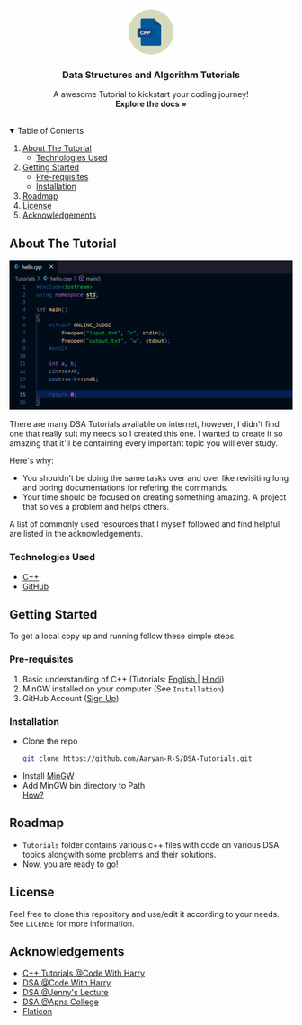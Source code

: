 <!-- PROJECT LOGO -->
<br />
<p align="center">
  <a href="https://github.com/Aaryan-R-S/DSA-Tutorials">
    <img src="readme-images/logo.png" alt="Logo" width="80" height="80">
  </a>

  <h3 align="center">Data Structures and Algorithm Tutorials</h3>

  <p align="center">
    A awesome Tutorial to kickstart your coding journey!
    <br />
    <strong>Explore the docs »</strong>
    <br />
    <br />
</p>



<!-- TABLE OF CONTENTS -->
<details open="open">
  <summary>Table of Contents</summary>
  <ol>
    <li>
      <a href="#about-the-tutorial">About The Tutorial</a>
      <ul>
        <li><a href="#technologies-used">Technologies Used</a></li>
      </ul>
    </li>
    <li>
      <a href="#getting-started">Getting Started</a>
      <ul>
        <li><a href="#pre-requisites">Pre-requisites</a></li>
        <li><a href="#installation">Installation</a></li>
      </ul>
    </li>
    <li><a href="#roadmap">Roadmap</a></li>
    <li><a href="#license">License</a></li>
    <li><a href="#acknowledgements">Acknowledgements</a></li>
  </ol>
</details>



<!-- ABOUT THE PROJECT -->
## About The Tutorial

![Product Name Screen Shot][product-screenshot]

There are many DSA Tutorials available on internet, however, I didn't find one that really suit my needs so I created this  one. I wanted to create it so amazing that it'll be containing every important topic you will ever study.

Here's why:
* You shouldn't be doing the same tasks over and over like revisiting long and boring documentations for refering the commands.
* Your time should be focused on creating something amazing. A project that solves a problem and helps others.



A list of commonly used resources that I myself followed and find helpful are listed in the acknowledgements.

### Technologies Used
* [C++](https://devdocs.io/cpp/)
* [GitHub](https://github.com)



<!-- GETTING STARTED -->
## Getting Started

To get a local copy up and running follow these simple steps.

### Pre-requisites

1. Basic understanding of C++ (Tutorials: [English ](https://youtu.be/vLnPwxZdW4Y)| [Hindi](https://www.youtube.com/playlist?list=PLu0W_9lII9agpFUAlPFe_VNSlXW5uE0YL))
2. MinGW installed on your computer (See `Installation`)
3. GitHub Account ([Sign Up](https://github.com))

### Installation

- Clone the repo
   ```sh
   git clone https://github.com/Aaryan-R-S/DSA-Tutorials.git
   ```
- Install [MinGW]((https://osdn.net/projects/mingw/releases/))
- Add MinGW bin directory to Path
  <br>
  [How?](https://stackoverflow.com/questions/5733220/how-do-i-add-the-mingw-bin-directory-to-my-system-path)

<!-- ROADMAP -->
## Roadmap

- `Tutorials` folder contains various c++ files with code on various DSA topics alongwith some problems and their solutions.
- Now, you are ready to go!


<!-- LICENSE -->
## License

Feel free to clone this repository and use/edit it according to your needs.
<br>
See `LICENSE` for more information.


<!-- ACKNOWLEDGEMENTS -->
## Acknowledgements
* [C++ Tutorials @Code With Harry](https://www.youtube.com/playlist?list=PLu0W_9lII9agpFUAlPFe_VNSlXW5uE0YL)
* [DSA @Code With Harry](https://www.youtube.com/playlist?list=PLu0W_9lII9ahIappRPN0MCAgtOu3lQjQi)
* [DSA @Jenny's Lecture](https://www.youtube.com/playlist?list=PLdo5W4Nhv31bbKJzrsKfMpo_grxuLl8LU)
* [DSA @Apna College](https://www.youtube.com/playlist?list=PLfqMhTWNBTe0b2nM6JHVCnAkhQRGiZMSJ)
* [Flaticon](https://flaticon.com)


<!-- MARKDOWN LINKS & IMAGES -->
[product-screenshot]: readme-images/screenshot.png
